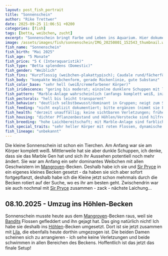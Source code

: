 ```yaml
---
layout: post_fish_portrait
title: "Sonnenschein"
author: "Rike Trettwer"
date: 2025-09-25 11:06:51 +0200
categories: [fish]
tags: [betta, weibchen, zucht]
excerpt: "Sonnenschein bringt Farbe und Leben ins Aquarium. Hier dokumentiere ich ihre Entwicklung."
image: /assets/images/fish/sonnenschein/IMG_20250801_152543_thumbnail.webp
fish_name: "Sonnenschein"
fish_birth: "Mai 2025"
fish_age: "5 Monate"
fish_price: "5 € (Interaquaristik)"
fish_type: "Betta splendens (Domestic)"
fish_gender: "Weiblich"
fish_fins: "Kurzflossig (weibchen‑plakattypisch); Caudale rund/fächerförmig, moderat breit; Dorsale kompakt; Analflosse kurz bis mittel; keine Doubletail-/Dumbo-Merkmale erkennbar"
fish_body: "kompakte Weibchenform, gerade Rückenlinie, gute Substanz"
fish_color_base: "sehr hell (weiß/cremefarbener Körper)"
fish_iridescence: "gering bis moderat; einzelne dunklere Schuppen mit leichtem Glanz tauchen zunehmend auf"
fish_pattern: "Marble‑Anlage wahrscheinlich (anfangs komplett weiß, inzwischen dunkle Schuppenflecken); Flossen überwiegend rot/rosa, teils durchsichtig"
fish_pectorals: "hell bis leicht transparent"
fish_behavior: "deutlich selbstbewusst/dominant in Gruppen; neigt zum Scheuchen und Flossenknabbern bei ruhigen Mitbewohnern; wiederholte Laichbereitschaft und Paarungen (u. a. mit Sir Pryce); aktuell im Höhlen‑Becken mit Lila – beide nutzen alle Bereiche und zeigen keine Verletzungen"
fish_feeding: "nicht explizit dokumentiert; bitte ergänzen (nimmt sie Frost-/Trockenfutter zuverlässig? Lebendfutterpräferenz?)"
fish_health: "derzeit unauffällig; keine sichtbaren Verletzungen; frühere Dominanz führte zu Umsetzungen zwischen Becken"
fish_housing: "dichter Pflanzenbestand und Höhlen/Verstecke sind hilfreich; geringere Strömung, abgedeckte Oberfläche; in Einzel-/Duo‑Haltung mit klarer Struktur meist stressärmer"
fish_breeding: "hohe Laichbereitschaft; mit Marble‑Anlage sind farbliche Ergebnisse in der Nachzucht erfahrungsgemäß variabel (hell/weiß mit roten Flossen bis hin zu stärker gemarbelten Tieren). Für eine stabil helle Optik wären Partner mit geringer Marble‑Aktivität und heller Basis sinnvoller; für vielfältige Muster sind Marble‑Partner geeignet."
fish_special_traits: "sehr heller Körper mit roten Flossen, dynamische Musterentwicklung durch Marble; ausgeprägtes Dominanzverhalten"
fish_lineage: "unbekannt"
---
```









Die kleine Sonnenschein ist schon ein Tierchen. Am Anfang war sie am Körper komplett weiß. Mittlerweile hat sie aber dunkle Schuppen, ich denke, dass sie das Marble Gen hat und sich ihr Aussehen potentiell noch mehr ändert.
Sie war am Anfang ein sehr dominantes Weibchen mit allen Geschwistern im [Mangroven](/tank/2025/09/30/tank_mangrove)-Becken. Deshalb habe ich sie und [Sir Pryce](/fish/2025/09/28/fish_sir_pryce) in ein eigenes kleines Becken gesetzt - da haben sie sich aber sofort fortgepflanzt, deshalb habe ich die Kleine jetzt schon mehrmals durch die Becken rotiert auf der Suche, wo es ihr am besten geht.
Zwischendrin war sie auch nochmal mit [Sir Pryce](/fish/2025/09/28/fish_sir_pryce) zusammen - zack - nächste Laichung...

## 08.10.2025 - Umzug ins Höhlen-Becken
Sonnenschein musste heute aus dem [Mangroven](/tank/2025/09/30/tank_mangrove)-Becken raus, weil sie [Bandits](/fish/2025/09/30/fish_bandit) Flossen gefleddert und ihn gejagt hat. Das ging natürlich nicht! Ich habe sie deshalb ins [Höhlen](/tank/2025/09/30/tank_hoehle)-Becken umgesetzt. Dort ist sie jetzt zusammen mit [Lila](/fish/2025/09/27/fish_lila), die ebenfalls heute dorthin umgezogen ist. Die beiden Damen scheinen sich zu arrangieren - ich sehe keine Verletzungen und beide schwimmen in allen Bereichen des Beckens. Hoffentlich ist das jetzt das finale Setup!
